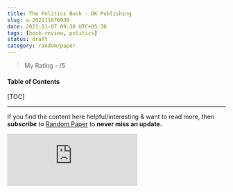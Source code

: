 ```yaml
---
title: The Politics Book - DK Publishing
slug: a-202111070930
date: 2021-11-07 09:30 UTC+05:30
tags: [book-review, politics]
status: draft
category: random/paper
---
```


> My Rating - /5

<h4>Table of Contents</h4>
[TOC]



---

If you find the content here helpful/interesting & want to read more, then _**subscribe**_ to [Random Paper](https://randompaper8.substack.com/) to **never miss an update.**
<div class="row">
	<iframe src="https://randompaper8.substack.com/embed" max-width="480" height="120" frameborder="0" scrolling="no" class="centred"></iframe>
	<br>
</div>
